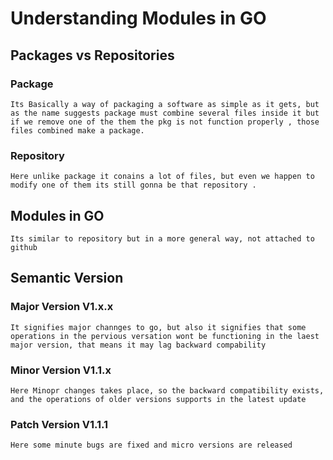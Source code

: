 # Understanding Modules in GO

## Packages vs Repositories

### Package
``` 
Its Basically a way of packaging a software as simple as it gets, but as the name suggests package must combine several files inside it but if we remove one of the them the pkg is not function properly , those files combined make a package.
```

### Repository
```
Here unlike package it conains a lot of files, but even we happen to modify one of them its still gonna be that repository .
```

## Modules in GO
```
Its similar to repository but in a more general way, not attached to github
```
## Semantic Version

### Major Version V1.x.x

```
It signifies major channges to go, but also it signifies that some operations in the pervious versation wont be functioning in the laest major version, that means it may lag backward compability  
```

### Minor Version V1.1.x

```
Here Minopr changes takes place, so the backward compatibility exists, and the operations of older versions supports in the latest update
```

### Patch Version V1.1.1

```
Here some minute bugs are fixed and micro versions are released 
```